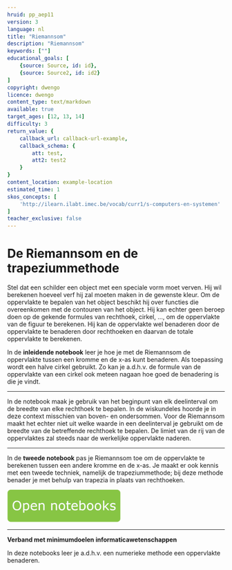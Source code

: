 ```yaml
---
hruid: pp_aep11
version: 3
language: nl
title: "Riemannsom"
description: "Riemannsom"
keywords: [""]
educational_goals: [
    {source: Source, id: id}, 
    {source: Source2, id: id2}
]
copyright: dwengo
licence: dwengo
content_type: text/markdown
available: true
target_ages: [12, 13, 14]
difficulty: 3
return_value: {
    callback_url: callback-url-example,
    callback_schema: {
        att: test,
        att2: test2
    }
}
content_location: example-location
estimated_time: 1
skos_concepts: [
    'http://ilearn.ilabt.imec.be/vocab/curr1/s-computers-en-systemen'
]
teacher_exclusive: false
---
```


# De Riemannsom en de trapeziummethode

Stel dat een schilder een object met een speciale vorm moet verven. Hij wil berekenen hoeveel verf hij zal moeten maken in de gewenste kleur.  Om de oppervlakte te bepalen van het object beschikt hij over functies die overeenkomen met de contouren van het object. Hij kan echter geen beroep doen op de gekende formules van rechthoek, cirkel, ...,  om de oppervlakte van de figuur te berekenen. Hij kan de oppervlakte wel benaderen door de oppervlakte te benaderen door rechthoeken en daarvan de totale oppervlakte te berekenen.

In de **inleidende notebook** leer je hoe je met de Riemannsom de oppervlakte tussen een kromme en de x-as kunt benaderen. Als toepassing wordt een halve cirkel gebruikt. Zo kan je a.d.h.v. de formule van de oppervlakte van een cirkel ook meteen nagaan hoe goed de benadering is die je vindt.

----------------
In de notebook maak je gebruik van het beginpunt van elk deelinterval om de breedte van elke rechthoek te bepalen. In de wiskundeles hoorde je in deze context misschien van boven- en ondersommen. Voor de Riemannsom maakt het echter niet uit welke waarde in een deelinterval je gebruikt om de breedte van de betreffende rechthoek te bepalen. De limiet van de rij van de oppervlaktes zal steeds naar de werkelijke oppervlakte naderen.

----------------
In de **tweede notebook** pas je Riemannsom toe om de oppervlakte te berekenen tussen een andere kromme en de x-as. Je maakt er ook kennis met een tweede techniek, namelijk de trapeziummethode; bij deze methode benader je met behulp van trapezia in plaats van rechthoeken.

[![](embed/Knop.png "Knop")](https://kiks.ilabt.imec.be/hub/tmplogin?id=6530 "Riemannsom en trapeziummethode")

----------------
**Verband met minimumdoelen informaticawetenschappen**

In deze notebooks leer je a.d.h.v. een numerieke methode een oppervlakte benaderen. 

